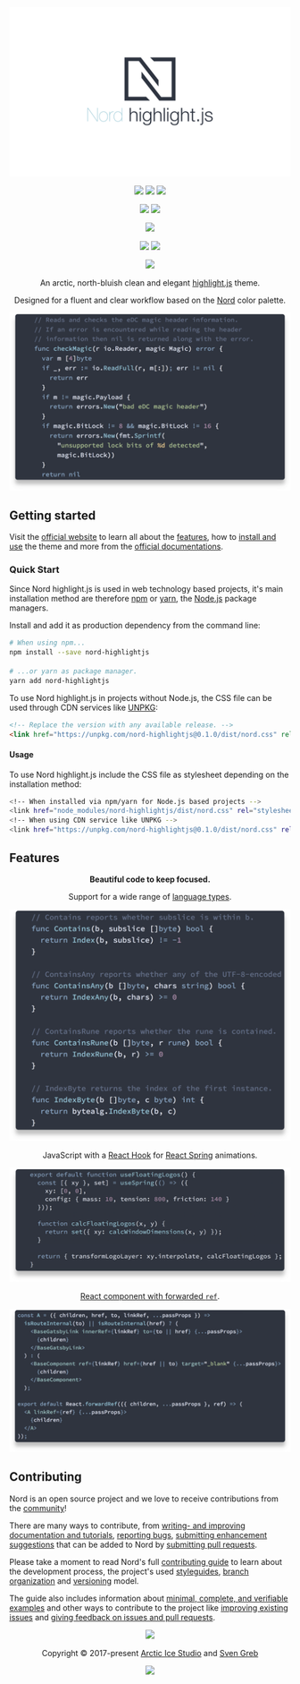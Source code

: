 <p align="center"><a href="https://www.nordtheme.com/ports/highlightjs" target="_blank"><img src="https://raw.githubusercontent.com/arcticicestudio/nord-docs/develop/assets/images/ports/highlightjs/repository-hero.svg?sanitize=true"/></a></p>

<p align="center"><a href="https://github.com/arcticicestudio/nord-highlightjs/releases/latest"><img src="https://img.shields.io/github/release/arcticicestudio/nord-highlightjs.svg?style=flat-square&label=Release&logo=github&logoColor=eceff4&colorA=4c566a&colorB=88c0d0"/></a> <a href="https://www.nordtheme.com/docs/ports/highlightjs"><img src="https://img.shields.io/github/release/arcticicestudio/nord-highlightjs.svg?style=flat-square&label=Docs&colorA=4c566a&colorB=88c0d0&logo=data%3Aimage%2Fsvg%2Bxml%3Bbase64%2CPHN2ZyB4bWxucz0iaHR0cDovL3d3dy53My5vcmcvMjAwMC9zdmciIHdpZHRoPSIxNiIgaGVpZ2h0PSIxNiI%2BCiAgICA8cGF0aCBmaWxsPSIjZDhkZWU5IiBkPSJNMTMuNzQ2IDIuODEzYS42Ny42NyAwIDAgMC0uNTU5LS4xMzNMOCAzLjg0OGwtNS4xODgtMS4xOGEuNjY5LjY2OSAwIDAgMC0uNTcuMTMzLjY3Ny42NzcgMCAwIDAtLjI0Mi41MzF2OC4xMzNjLS4wMDguMzIuMjEuNTk4LjUyLjY2OGw1LjMzMiAxLjE5OWguMjk2bDUuMzMyLTEuMmEuNjY4LjY2OCAwIDAgMCAuNTItLjY2N1YzLjMzMmEuNjU5LjY1OSAwIDAgMC0uMjU0LS41MnpNMy4zMzIgNC4xNjhsNCAuODk4djYuNzY2bC00LS44OTh6bTkuMzM2IDYuNzY2bC00IC44OThWNS4wNjZsNC0uODk4em0wIDAiLz4KPC9zdmc%2BCg%3D%3D"/></a> <a href="https://github.com/arcticicestudio/nord-highlightjs/blob/develop/CHANGELOG.md#050"><img src="https://img.shields.io/github/release/arcticicestudio/nord-highlightjs.svg?style=flat-square&label=Changelog&logo=github&logoColor=eceff4&colorA=4c566a&colorB=88c0d0"/></a></p>

<p align="center"><a href="https://www.npmjs.com/package/nord-highlightjs" target="_blank"><img src="https://img.shields.io/npm/v/nord-highlightjs.svg?style=flat-square&colorA=4c566a&colorB=88c0d0&logo=data:image/svg+xml;base64,PHN2ZyB4bWxucz0iaHR0cDovL3d3dy53My5vcmcvMjAwMC9zdmciIHdpZHRoPSIxNiIgaGVpZ2h0PSIxNiI+PHBhdGggZmlsbD0iI2Q4ZGVlOSIgZD0iTTEyIDE0SDRhMiAyIDAgMCAxLTItMlY0YTIgMiAwIDAgMSAyLTJoOGEyIDIgMCAwIDEgMiAydjhhMiAyIDAgMCAxLTIgMnpNNCAzLjMzMkEuNjcuNjcgMCAwIDAgMy4zMzIgNHY4YzAgLjM2Ny4zLjY2OC42NjguNjY4aDhhLjY3LjY3IDAgMCAwIC42NjgtLjY2OFY0QS42Ny42NyAwIDAgMCAxMiAzLjMzMnptMCAwIi8+PHBhdGggZmlsbD0iI2Q4ZGVlOSIgZD0iTTggNmgyLjY2OHY2LjY2OEg4em0wIDAiLz48L3N2Zz4K"/></a> <a href="https://www.npmjs.com/package/nord-highlightjs" target="_blank"><img src="https://img.shields.io/npm/dt/nord-highlightjs.svg?style=flat-square&colorA=4c566a&colorB=88c0d0&logo=data:image/svg+xml;base64,PHN2ZyB4bWxucz0iaHR0cDovL3d3dy53My5vcmcvMjAwMC9zdmciIHdpZHRoPSIxNiIgaGVpZ2h0PSIxNiI+PHBhdGggZmlsbD0iI2Q4ZGVlOSIgZD0iTTEyIDE0SDRhMiAyIDAgMCAxLTItMlY0YTIgMiAwIDAgMSAyLTJoOGEyIDIgMCAwIDEgMiAydjhhMiAyIDAgMCAxLTIgMnpNNCAzLjMzMkEuNjcuNjcgMCAwIDAgMy4zMzIgNHY4YzAgLjM2Ny4zLjY2OC42NjguNjY4aDhhLjY3LjY3IDAgMCAwIC42NjgtLjY2OFY0QS42Ny42NyAwIDAgMCAxMiAzLjMzMnptMCAwIi8+PHBhdGggZmlsbD0iI2Q4ZGVlOSIgZD0iTTggNmgyLjY2OHY2LjY2OEg4em0wIDAiLz48L3N2Zz4K"/></a></p>

<p align="center"><a href="https://circleci.com/gh/arcticicestudio/nord-highlightjs" target="_blank"><img src="https://img.shields.io/circleci/project/github/arcticicestudio/nord-highlightjs/develop.svg?style=flat-square&label=Build&logo=circleci&logoColor=eceff4&colorA=4c566a"/></a></p>

<p align="center"><a href="https://github.com/arcticicestudio/styleguide-markdown/releases/latest" target="_blank"><img src="https://img.shields.io/github/release/arcticicestudio/styleguide-markdown.svg?style=flat-square&label=Markdown%20Style%20Guide&colorA=4c566a&colorB=88c0d0&logo=data%3Aimage%2Fsvg%2Bxml%3Bbase64%2CPHN2ZyB4bWxucz0iaHR0cDovL3d3dy53My5vcmcvMjAwMC9zdmciIHdpZHRoPSIzOSIgaGVpZ2h0PSIzOSIgdmlld0JveD0iMCAwIDM5IDM5Ij48cGF0aCBmaWxsPSJub25lIiBzdHJva2U9IiNEOERFRTkiIHN0cm9rZS13aWR0aD0iMyIgc3Ryb2tlLW1pdGVybGltaXQ9IjEwIiBkPSJNMS41IDEuNWgzNnYzNmgtMzZ6Ii8%2BPHBhdGggZmlsbD0iI0Q4REVFOSIgZD0iTTIwLjY4MyAyNS42NTVsNS44NzItMTMuNDhoLjU2Nmw1Ljg3MyAxMy40OGgtMS45OTZsLTQuMTU5LTEwLjA1Ni00LjE2MSAxMC4wNTZoLTEuOTk1em0tMi42OTYgMGwtMTMuNDgtNS44NzJ2LS41NjZsMTMuNDgtNS44NzJ2MS45OTVMNy45MzEgMTkuNWwxMC4wNTYgNC4xNnoiLz48L3N2Zz4%3D"/></a> <a href="https://github.com/arcticicestudio/styleguide-git/releases/latest" target="_blank"><img src="https://img.shields.io/github/release/arcticicestudio/styleguide-git.svg?style=flat-square&label=Git%20Style%20Guide&logoColor=eceff4&colorA=4c566a&colorB=88c0d0&logo=git"/></a></p>

<p align="center"><a href="https://highlightjs.org" target="_blank"><img src="https://img.shields.io/static/v1.svg?style=flat-square&label=highlight.js&message=9.x.x&logoColor=eceff4&colorA=4c566a&colorB=88c0d0"/></a></p>

<p align="center">An arctic, north-bluish clean and elegant <a href="https://highlightjs.org" target="_blank">highlight.js</a> theme.</p>

<p align="center">Designed for a fluent and clear workflow based on the <a href="https://www.nordtheme.com" target="_blank">Nord</a> color palette.</p>

<p align="center"><a href="https://www.nordtheme.com/ports/highlightjs" target="_blank"><img src="https://raw.githubusercontent.com/arcticicestudio/nord-docs/develop/assets/images/ports/highlightjs/overview.png"/></a></p>

## Getting started

Visit the [official website][nord-home] to learn all about the [features][nord-home#intro], how to [install and use][nord-docs-home-install] the theme and more from the [official documentations][nord-docs-home].

### Quick Start

Since Nord highlight.js is used in web technology based projects, it's main installation method are therefore [npm][npm] or [yarn][yarn], the [Node.js][] package managers.

Install and add it as production dependency from the command line:

```sh
# When using npm...
npm install --save nord-highlightjs

# ...or yarn as package manager.
yarn add nord-highlightjs
```

To use Nord highlight.js in projects without Node.js, the CSS file can be used through CDN services like [UNPKG][]:

```html
<!-- Replace the version with any available release. -->
<link href="https://unpkg.com/nord-highlightjs@0.1.0/dist/nord.css" rel="stylesheet" type="text/css" />
```

#### Usage

To use Nord highlight.js include the CSS file as stylesheet depending on the installation method:

```sh
<!-- When installed via npm/yarn for Node.js based projects -->
<link href="node_modules/nord-highlightjs/dist/nord.css" rel="stylesheet" type="text/css" />
<!-- When using CDN service like UNPKG -->
<link href="https://unpkg.com/nord-highlightjs@0.1.0/dist/nord.css" rel="stylesheet" type="text/css" />
```

## Features

<p align="center"><strong>Beautiful code to keep focused.</strong></p>
<p align="center">Support for a wide range of <a href="https://en.wikipedia.org/wiki/List_of_programming_languages_by_type" target="_blank">language types</a>.</p>
<p align="center"><img src="https://raw.githubusercontent.com/arcticicestudio/nord-docs/develop/assets/images/ports/highlightjs/go-comments.png"/></p>

<p align="center">JavaScript with a <a href="https://reactjs.org/docs/hooks-intro" target="_blank">React Hook</a> for <a href="https://www.react-spring.io" target="_blank">React Spring</a> animations.</p>
<p align="center"><img src="https://raw.githubusercontent.com/arcticicestudio/nord-docs/develop/assets/images/ports/highlightjs/javascript-react-hook.png"/></p>

<p align="center"><a href="https://reactjs.org" target="_blank">React</Link> component with <a href="https://reactjs.org/docs/forwarding-refs.html" target="_blank"> forwarded <code>ref</code></a>.</p>
<p align="center"><img src="https://raw.githubusercontent.com/arcticicestudio/nord-docs/develop/assets/images/ports/highlightjs/javascript-react-jsx.png"/></p>

## Contributing

Nord is an open source project and we love to receive contributions from the [community][nord-comm]!

There are many ways to contribute, from [writing- and improving documentation and tutorials][nord-contrib-guide-docs], [reporting bugs][nord-contrib-guide-bugs], [submitting enhancement suggestions][nord-contrib-guide-enhance] that can be added to Nord by [submitting pull requests][nord-contrib-guide-pr].

Please take a moment to read Nord's full [contributing guide][nord-contrib-guide] to learn about the development process, the project's used [styleguides][nord-contrib-guide-styles], [branch organization][nord-contrib-guide-branching] and [versioning][nord-contrib-guide-versioning] model.

The guide also includes information about [minimal, complete, and verifiable examples][nord-contrib-guide-mcve] and other ways to contribute to the project like [improving existing issues][nord-contrib-guide-impr-issues] and [giving feedback on issues and pull requests][nord-contrib-guide-feedback].

<p align="center"><img src="https://raw.githubusercontent.com/arcticicestudio/nord-docs/develop/assets/images/nord/repository-footer-separator.svg?sanitize=true" /></p>

<p align="center">Copyright &copy; 2017-present <a href="https://www.arcticicestudio.com" target="_blank">Arctic Ice Studio</a> and <a href="https://www.svengreb.de" target="_blank">Sven Greb</a></p>

<p align="center"><a href="https://github.com/arcticicestudio/nord-highlightjs/blob/develop/LICENSE.md"><img src="https://img.shields.io/static/v1.svg?style=flat-square&label=License&message=MIT&logoColor=eceff4&logo=github&colorA=4c566a&colorB=88c0d0"/></a></p>

[node.js]: https://nodejs.org
[nord-comm]: https://www.nordtheme.com/community
[nord-contrib-guide-branching]: https://github.com/arcticicestudio/nord/blob/develop/CONTRIBUTING.md#branch-organization
[nord-contrib-guide-bugs]: https://github.com/arcticicestudio/nord/blob/develop/CONTRIBUTING.md#bug-reports
[nord-contrib-guide-docs]: https://github.com/arcticicestudio/nord/blob/develop/CONTRIBUTING.md#documentations
[nord-contrib-guide-enhance]: https://github.com/arcticicestudio/nord/blob/develop/CONTRIBUTING.md#enhancement-suggestions
[nord-contrib-guide-feedback]: https://github.com/arcticicestudio/nord/blob/develop/CONTRIBUTING.md#give-feedback-on-issues-and-pull-requests
[nord-contrib-guide-impr-issues]: https://github.com/arcticicestudio/nord/blob/develop/CONTRIBUTING.md#improve-issues
[nord-contrib-guide-mcve]: https://github.com/arcticicestudio/nord/blob/develop/CONTRIBUTING.md#mcve
[nord-contrib-guide-pr]: https://github.com/arcticicestudio/nord/blob/develop/CONTRIBUTING.md#pull-requests
[nord-contrib-guide-styles]: https://github.com/arcticicestudio/nord/blob/develop/CONTRIBUTING.md#styleguides
[nord-contrib-guide-versioning]: https://github.com/arcticicestudio/nord/blob/develop/CONTRIBUTING.md#versioning
[nord-contrib-guide]: https://github.com/arcticicestudio/nord/blob/develop/CONTRIBUTING.md
[nord-docs-home-install]: https://www.nordtheme.com/docs/ports/highlightjs/installation
[nord-docs-home]: https://www.nordtheme.com/docs/ports/highlightjs
[nord-home]: https://www.nordtheme.com/ports/highlightjs
[nord-home#intro]: https://www.nordtheme.com/ports/highlightjs#introduction
[npm]: https://www.npmjs.com
[unpkg]: https://unpkg.com
[yarn]: https://yarnpkg.com

